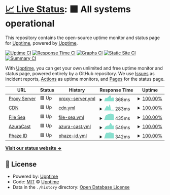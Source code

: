 # [📈 Live Status](https://status.phazed.xyz): <!--live status--> **🟩 All systems operational**

This repository contains the open-source uptime monitor and status page for [Upptime](https://upptime.js.org), powered by [Upptime](https://github.com/upptime/upptime).

[![Uptime CI](https://github.com/phaze-the-dumb/statuspage/workflows/Uptime%20CI/badge.svg)](https://github.com/phaze-the-dumb/statuspage/actions?query=workflow%3A%22Uptime+CI%22)
[![Response Time CI](https://github.com/phaze-the-dumb/statuspage/workflows/Response%20Time%20CI/badge.svg)](https://github.com/phaze-the-dumb/statuspage/actions?query=workflow%3A%22Response+Time+CI%22)
[![Graphs CI](https://github.com/phaze-the-dumb/statuspage/workflows/Graphs%20CI/badge.svg)](https://github.com/phaze-the-dumb/statuspage/actions?query=workflow%3A%22Graphs+CI%22)
[![Static Site CI](https://github.com/phaze-the-dumb/statuspage/workflows/Static%20Site%20CI/badge.svg)](https://github.com/phaze-the-dumb/statuspage/actions?query=workflow%3A%22Static+Site+CI%22)
[![Summary CI](https://github.com/phaze-the-dumb/statuspage/workflows/Summary%20CI/badge.svg)](https://github.com/phaze-the-dumb/statuspage/actions?query=workflow%3A%22Summary+CI%22)

With [Upptime](https://upptime.js.org), you can get your own unlimited and free uptime monitor and status page, powered entirely by a GitHub repository. We use [Issues](https://github.com/upptime/upptime/issues) as incident reports, [Actions](https://github.com/phaze-the-dumb/statuspage/actions) as uptime monitors, and [Pages](https://status.phazed.xyz) for the status page.

<!--start: status pages-->
<!-- This summary is generated by Upptime (https://github.com/upptime/upptime) -->
<!-- Do not edit this manually, your changes will be overwritten -->
<!-- prettier-ignore -->
| URL | Status | History | Response Time | Uptime |
| --- | ------ | ------- | ------------- | ------ |
| <img alt="" src="https://icons.duckduckgo.com/ip3/dns.phazed.xyz.ico" height="13"> [Proxy Server](https://dns.phazed.xyz) | 🟩 Up | [proxy-server.yml](https://github.com/phaze-the-dumb/statuspage/commits/HEAD/history/proxy-server.yml) | <details><summary><img alt="Response time graph" src="./graphs/proxy-server/response-time-week.png" height="20"> 368ms</summary><br><a href="https://status.phazed.xyz/history/proxy-server"><img alt="Response time 368" src="https://img.shields.io/endpoint?url=https%3A%2F%2Fraw.githubusercontent.com%2Fphaze-the-dumb%2Fstatuspage%2FHEAD%2Fapi%2Fproxy-server%2Fresponse-time.json"></a><br><a href="https://status.phazed.xyz/history/proxy-server"><img alt="24-hour response time 329" src="https://img.shields.io/endpoint?url=https%3A%2F%2Fraw.githubusercontent.com%2Fphaze-the-dumb%2Fstatuspage%2FHEAD%2Fapi%2Fproxy-server%2Fresponse-time-day.json"></a><br><a href="https://status.phazed.xyz/history/proxy-server"><img alt="7-day response time 368" src="https://img.shields.io/endpoint?url=https%3A%2F%2Fraw.githubusercontent.com%2Fphaze-the-dumb%2Fstatuspage%2FHEAD%2Fapi%2Fproxy-server%2Fresponse-time-week.json"></a><br><a href="https://status.phazed.xyz/history/proxy-server"><img alt="30-day response time 368" src="https://img.shields.io/endpoint?url=https%3A%2F%2Fraw.githubusercontent.com%2Fphaze-the-dumb%2Fstatuspage%2FHEAD%2Fapi%2Fproxy-server%2Fresponse-time-month.json"></a><br><a href="https://status.phazed.xyz/history/proxy-server"><img alt="1-year response time 368" src="https://img.shields.io/endpoint?url=https%3A%2F%2Fraw.githubusercontent.com%2Fphaze-the-dumb%2Fstatuspage%2FHEAD%2Fapi%2Fproxy-server%2Fresponse-time-year.json"></a></details> | <details><summary><a href="https://status.phazed.xyz/history/proxy-server">100.00%</a></summary><a href="https://status.phazed.xyz/history/proxy-server"><img alt="All-time uptime 100.00%" src="https://img.shields.io/endpoint?url=https%3A%2F%2Fraw.githubusercontent.com%2Fphaze-the-dumb%2Fstatuspage%2FHEAD%2Fapi%2Fproxy-server%2Fuptime.json"></a><br><a href="https://status.phazed.xyz/history/proxy-server"><img alt="24-hour uptime 100.00%" src="https://img.shields.io/endpoint?url=https%3A%2F%2Fraw.githubusercontent.com%2Fphaze-the-dumb%2Fstatuspage%2FHEAD%2Fapi%2Fproxy-server%2Fuptime-day.json"></a><br><a href="https://status.phazed.xyz/history/proxy-server"><img alt="7-day uptime 100.00%" src="https://img.shields.io/endpoint?url=https%3A%2F%2Fraw.githubusercontent.com%2Fphaze-the-dumb%2Fstatuspage%2FHEAD%2Fapi%2Fproxy-server%2Fuptime-week.json"></a><br><a href="https://status.phazed.xyz/history/proxy-server"><img alt="30-day uptime 100.00%" src="https://img.shields.io/endpoint?url=https%3A%2F%2Fraw.githubusercontent.com%2Fphaze-the-dumb%2Fstatuspage%2FHEAD%2Fapi%2Fproxy-server%2Fuptime-month.json"></a><br><a href="https://status.phazed.xyz/history/proxy-server"><img alt="1-year uptime 100.00%" src="https://img.shields.io/endpoint?url=https%3A%2F%2Fraw.githubusercontent.com%2Fphaze-the-dumb%2Fstatuspage%2FHEAD%2Fapi%2Fproxy-server%2Fuptime-year.json"></a></details>
| <img alt="" src="https://icons.duckduckgo.com/ip3/cdn.phazed.xyz.ico" height="13"> [CDN](https://cdn.phazed.xyz/F1G3SQaaMAAWBI9t.jpg) | 🟩 Up | [cdn.yml](https://github.com/phaze-the-dumb/statuspage/commits/HEAD/history/cdn.yml) | <details><summary><img alt="Response time graph" src="./graphs/cdn/response-time-week.png" height="20"> 283ms</summary><br><a href="https://status.phazed.xyz/history/cdn"><img alt="Response time 283" src="https://img.shields.io/endpoint?url=https%3A%2F%2Fraw.githubusercontent.com%2Fphaze-the-dumb%2Fstatuspage%2FHEAD%2Fapi%2Fcdn%2Fresponse-time.json"></a><br><a href="https://status.phazed.xyz/history/cdn"><img alt="24-hour response time 34" src="https://img.shields.io/endpoint?url=https%3A%2F%2Fraw.githubusercontent.com%2Fphaze-the-dumb%2Fstatuspage%2FHEAD%2Fapi%2Fcdn%2Fresponse-time-day.json"></a><br><a href="https://status.phazed.xyz/history/cdn"><img alt="7-day response time 283" src="https://img.shields.io/endpoint?url=https%3A%2F%2Fraw.githubusercontent.com%2Fphaze-the-dumb%2Fstatuspage%2FHEAD%2Fapi%2Fcdn%2Fresponse-time-week.json"></a><br><a href="https://status.phazed.xyz/history/cdn"><img alt="30-day response time 283" src="https://img.shields.io/endpoint?url=https%3A%2F%2Fraw.githubusercontent.com%2Fphaze-the-dumb%2Fstatuspage%2FHEAD%2Fapi%2Fcdn%2Fresponse-time-month.json"></a><br><a href="https://status.phazed.xyz/history/cdn"><img alt="1-year response time 283" src="https://img.shields.io/endpoint?url=https%3A%2F%2Fraw.githubusercontent.com%2Fphaze-the-dumb%2Fstatuspage%2FHEAD%2Fapi%2Fcdn%2Fresponse-time-year.json"></a></details> | <details><summary><a href="https://status.phazed.xyz/history/cdn">100.00%</a></summary><a href="https://status.phazed.xyz/history/cdn"><img alt="All-time uptime 100.00%" src="https://img.shields.io/endpoint?url=https%3A%2F%2Fraw.githubusercontent.com%2Fphaze-the-dumb%2Fstatuspage%2FHEAD%2Fapi%2Fcdn%2Fuptime.json"></a><br><a href="https://status.phazed.xyz/history/cdn"><img alt="24-hour uptime 100.00%" src="https://img.shields.io/endpoint?url=https%3A%2F%2Fraw.githubusercontent.com%2Fphaze-the-dumb%2Fstatuspage%2FHEAD%2Fapi%2Fcdn%2Fuptime-day.json"></a><br><a href="https://status.phazed.xyz/history/cdn"><img alt="7-day uptime 100.00%" src="https://img.shields.io/endpoint?url=https%3A%2F%2Fraw.githubusercontent.com%2Fphaze-the-dumb%2Fstatuspage%2FHEAD%2Fapi%2Fcdn%2Fuptime-week.json"></a><br><a href="https://status.phazed.xyz/history/cdn"><img alt="30-day uptime 100.00%" src="https://img.shields.io/endpoint?url=https%3A%2F%2Fraw.githubusercontent.com%2Fphaze-the-dumb%2Fstatuspage%2FHEAD%2Fapi%2Fcdn%2Fuptime-month.json"></a><br><a href="https://status.phazed.xyz/history/cdn"><img alt="1-year uptime 100.00%" src="https://img.shields.io/endpoint?url=https%3A%2F%2Fraw.githubusercontent.com%2Fphaze-the-dumb%2Fstatuspage%2FHEAD%2Fapi%2Fcdn%2Fuptime-year.json"></a></details>
| <img alt="" src="https://icons.duckduckgo.com/ip3/webstatic-sea.phazed.xyz.ico" height="13"> [File Sea](https://webstatic-sea.phazed.xyz) | 🟩 Up | [file-sea.yml](https://github.com/phaze-the-dumb/statuspage/commits/HEAD/history/file-sea.yml) | <details><summary><img alt="Response time graph" src="./graphs/file-sea/response-time-week.png" height="20"> 435ms</summary><br><a href="https://status.phazed.xyz/history/file-sea"><img alt="Response time 435" src="https://img.shields.io/endpoint?url=https%3A%2F%2Fraw.githubusercontent.com%2Fphaze-the-dumb%2Fstatuspage%2FHEAD%2Fapi%2Ffile-sea%2Fresponse-time.json"></a><br><a href="https://status.phazed.xyz/history/file-sea"><img alt="24-hour response time 415" src="https://img.shields.io/endpoint?url=https%3A%2F%2Fraw.githubusercontent.com%2Fphaze-the-dumb%2Fstatuspage%2FHEAD%2Fapi%2Ffile-sea%2Fresponse-time-day.json"></a><br><a href="https://status.phazed.xyz/history/file-sea"><img alt="7-day response time 435" src="https://img.shields.io/endpoint?url=https%3A%2F%2Fraw.githubusercontent.com%2Fphaze-the-dumb%2Fstatuspage%2FHEAD%2Fapi%2Ffile-sea%2Fresponse-time-week.json"></a><br><a href="https://status.phazed.xyz/history/file-sea"><img alt="30-day response time 435" src="https://img.shields.io/endpoint?url=https%3A%2F%2Fraw.githubusercontent.com%2Fphaze-the-dumb%2Fstatuspage%2FHEAD%2Fapi%2Ffile-sea%2Fresponse-time-month.json"></a><br><a href="https://status.phazed.xyz/history/file-sea"><img alt="1-year response time 435" src="https://img.shields.io/endpoint?url=https%3A%2F%2Fraw.githubusercontent.com%2Fphaze-the-dumb%2Fstatuspage%2FHEAD%2Fapi%2Ffile-sea%2Fresponse-time-year.json"></a></details> | <details><summary><a href="https://status.phazed.xyz/history/file-sea">100.00%</a></summary><a href="https://status.phazed.xyz/history/file-sea"><img alt="All-time uptime 100.00%" src="https://img.shields.io/endpoint?url=https%3A%2F%2Fraw.githubusercontent.com%2Fphaze-the-dumb%2Fstatuspage%2FHEAD%2Fapi%2Ffile-sea%2Fuptime.json"></a><br><a href="https://status.phazed.xyz/history/file-sea"><img alt="24-hour uptime 100.00%" src="https://img.shields.io/endpoint?url=https%3A%2F%2Fraw.githubusercontent.com%2Fphaze-the-dumb%2Fstatuspage%2FHEAD%2Fapi%2Ffile-sea%2Fuptime-day.json"></a><br><a href="https://status.phazed.xyz/history/file-sea"><img alt="7-day uptime 100.00%" src="https://img.shields.io/endpoint?url=https%3A%2F%2Fraw.githubusercontent.com%2Fphaze-the-dumb%2Fstatuspage%2FHEAD%2Fapi%2Ffile-sea%2Fuptime-week.json"></a><br><a href="https://status.phazed.xyz/history/file-sea"><img alt="30-day uptime 100.00%" src="https://img.shields.io/endpoint?url=https%3A%2F%2Fraw.githubusercontent.com%2Fphaze-the-dumb%2Fstatuspage%2FHEAD%2Fapi%2Ffile-sea%2Fuptime-month.json"></a><br><a href="https://status.phazed.xyz/history/file-sea"><img alt="1-year uptime 100.00%" src="https://img.shields.io/endpoint?url=https%3A%2F%2Fraw.githubusercontent.com%2Fphaze-the-dumb%2Fstatuspage%2FHEAD%2Fapi%2Ffile-sea%2Fuptime-year.json"></a></details>
| <img alt="" src="https://icons.duckduckgo.com/ip3/azura.phazed.xyz.ico" height="13"> [AzuraCast](https://azura.phazed.xyz) | 🟩 Up | [azura-cast.yml](https://github.com/phaze-the-dumb/statuspage/commits/HEAD/history/azura-cast.yml) | <details><summary><img alt="Response time graph" src="./graphs/azura-cast/response-time-week.png" height="20"> 549ms</summary><br><a href="https://status.phazed.xyz/history/azura-cast"><img alt="Response time 549" src="https://img.shields.io/endpoint?url=https%3A%2F%2Fraw.githubusercontent.com%2Fphaze-the-dumb%2Fstatuspage%2FHEAD%2Fapi%2Fazura-cast%2Fresponse-time.json"></a><br><a href="https://status.phazed.xyz/history/azura-cast"><img alt="24-hour response time 512" src="https://img.shields.io/endpoint?url=https%3A%2F%2Fraw.githubusercontent.com%2Fphaze-the-dumb%2Fstatuspage%2FHEAD%2Fapi%2Fazura-cast%2Fresponse-time-day.json"></a><br><a href="https://status.phazed.xyz/history/azura-cast"><img alt="7-day response time 549" src="https://img.shields.io/endpoint?url=https%3A%2F%2Fraw.githubusercontent.com%2Fphaze-the-dumb%2Fstatuspage%2FHEAD%2Fapi%2Fazura-cast%2Fresponse-time-week.json"></a><br><a href="https://status.phazed.xyz/history/azura-cast"><img alt="30-day response time 549" src="https://img.shields.io/endpoint?url=https%3A%2F%2Fraw.githubusercontent.com%2Fphaze-the-dumb%2Fstatuspage%2FHEAD%2Fapi%2Fazura-cast%2Fresponse-time-month.json"></a><br><a href="https://status.phazed.xyz/history/azura-cast"><img alt="1-year response time 549" src="https://img.shields.io/endpoint?url=https%3A%2F%2Fraw.githubusercontent.com%2Fphaze-the-dumb%2Fstatuspage%2FHEAD%2Fapi%2Fazura-cast%2Fresponse-time-year.json"></a></details> | <details><summary><a href="https://status.phazed.xyz/history/azura-cast">100.00%</a></summary><a href="https://status.phazed.xyz/history/azura-cast"><img alt="All-time uptime 100.00%" src="https://img.shields.io/endpoint?url=https%3A%2F%2Fraw.githubusercontent.com%2Fphaze-the-dumb%2Fstatuspage%2FHEAD%2Fapi%2Fazura-cast%2Fuptime.json"></a><br><a href="https://status.phazed.xyz/history/azura-cast"><img alt="24-hour uptime 100.00%" src="https://img.shields.io/endpoint?url=https%3A%2F%2Fraw.githubusercontent.com%2Fphaze-the-dumb%2Fstatuspage%2FHEAD%2Fapi%2Fazura-cast%2Fuptime-day.json"></a><br><a href="https://status.phazed.xyz/history/azura-cast"><img alt="7-day uptime 100.00%" src="https://img.shields.io/endpoint?url=https%3A%2F%2Fraw.githubusercontent.com%2Fphaze-the-dumb%2Fstatuspage%2FHEAD%2Fapi%2Fazura-cast%2Fuptime-week.json"></a><br><a href="https://status.phazed.xyz/history/azura-cast"><img alt="30-day uptime 100.00%" src="https://img.shields.io/endpoint?url=https%3A%2F%2Fraw.githubusercontent.com%2Fphaze-the-dumb%2Fstatuspage%2FHEAD%2Fapi%2Fazura-cast%2Fuptime-month.json"></a><br><a href="https://status.phazed.xyz/history/azura-cast"><img alt="1-year uptime 100.00%" src="https://img.shields.io/endpoint?url=https%3A%2F%2Fraw.githubusercontent.com%2Fphaze-the-dumb%2Fstatuspage%2FHEAD%2Fapi%2Fazura-cast%2Fuptime-year.json"></a></details>
| <img alt="" src="https://icons.duckduckgo.com/ip3/id.phazed.xyz.ico" height="13"> [Phaze ID](https://id.phazed.xyz) | 🟩 Up | [phaze-id.yml](https://github.com/phaze-the-dumb/statuspage/commits/HEAD/history/phaze-id.yml) | <details><summary><img alt="Response time graph" src="./graphs/phaze-id/response-time-week.png" height="20"> 342ms</summary><br><a href="https://status.phazed.xyz/history/phaze-id"><img alt="Response time 342" src="https://img.shields.io/endpoint?url=https%3A%2F%2Fraw.githubusercontent.com%2Fphaze-the-dumb%2Fstatuspage%2FHEAD%2Fapi%2Fphaze-id%2Fresponse-time.json"></a><br><a href="https://status.phazed.xyz/history/phaze-id"><img alt="24-hour response time 314" src="https://img.shields.io/endpoint?url=https%3A%2F%2Fraw.githubusercontent.com%2Fphaze-the-dumb%2Fstatuspage%2FHEAD%2Fapi%2Fphaze-id%2Fresponse-time-day.json"></a><br><a href="https://status.phazed.xyz/history/phaze-id"><img alt="7-day response time 342" src="https://img.shields.io/endpoint?url=https%3A%2F%2Fraw.githubusercontent.com%2Fphaze-the-dumb%2Fstatuspage%2FHEAD%2Fapi%2Fphaze-id%2Fresponse-time-week.json"></a><br><a href="https://status.phazed.xyz/history/phaze-id"><img alt="30-day response time 342" src="https://img.shields.io/endpoint?url=https%3A%2F%2Fraw.githubusercontent.com%2Fphaze-the-dumb%2Fstatuspage%2FHEAD%2Fapi%2Fphaze-id%2Fresponse-time-month.json"></a><br><a href="https://status.phazed.xyz/history/phaze-id"><img alt="1-year response time 342" src="https://img.shields.io/endpoint?url=https%3A%2F%2Fraw.githubusercontent.com%2Fphaze-the-dumb%2Fstatuspage%2FHEAD%2Fapi%2Fphaze-id%2Fresponse-time-year.json"></a></details> | <details><summary><a href="https://status.phazed.xyz/history/phaze-id">100.00%</a></summary><a href="https://status.phazed.xyz/history/phaze-id"><img alt="All-time uptime 100.00%" src="https://img.shields.io/endpoint?url=https%3A%2F%2Fraw.githubusercontent.com%2Fphaze-the-dumb%2Fstatuspage%2FHEAD%2Fapi%2Fphaze-id%2Fuptime.json"></a><br><a href="https://status.phazed.xyz/history/phaze-id"><img alt="24-hour uptime 100.00%" src="https://img.shields.io/endpoint?url=https%3A%2F%2Fraw.githubusercontent.com%2Fphaze-the-dumb%2Fstatuspage%2FHEAD%2Fapi%2Fphaze-id%2Fuptime-day.json"></a><br><a href="https://status.phazed.xyz/history/phaze-id"><img alt="7-day uptime 100.00%" src="https://img.shields.io/endpoint?url=https%3A%2F%2Fraw.githubusercontent.com%2Fphaze-the-dumb%2Fstatuspage%2FHEAD%2Fapi%2Fphaze-id%2Fuptime-week.json"></a><br><a href="https://status.phazed.xyz/history/phaze-id"><img alt="30-day uptime 100.00%" src="https://img.shields.io/endpoint?url=https%3A%2F%2Fraw.githubusercontent.com%2Fphaze-the-dumb%2Fstatuspage%2FHEAD%2Fapi%2Fphaze-id%2Fuptime-month.json"></a><br><a href="https://status.phazed.xyz/history/phaze-id"><img alt="1-year uptime 100.00%" src="https://img.shields.io/endpoint?url=https%3A%2F%2Fraw.githubusercontent.com%2Fphaze-the-dumb%2Fstatuspage%2FHEAD%2Fapi%2Fphaze-id%2Fuptime-year.json"></a></details>

<!--end: status pages-->

[**Visit our status website →**](https://status.phazed.xyz)

## 📄 License

- Powered by: [Upptime](https://github.com/upptime/upptime)
- Code: [MIT](./LICENSE) © [Upptime](https://upptime.js.org)
- Data in the `./history` directory: [Open Database License](https://opendatacommons.org/licenses/odbl/1-0/)

